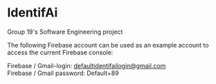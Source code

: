 # IdentifAi
Group 19's Software Engineering project

The following Firebase account can be used as an example account to access the current Firebase console: 

Firebase / Gmail-login: defaultidentifailogin@gmail.com  
Firebase / Gmail password: Default+89 
